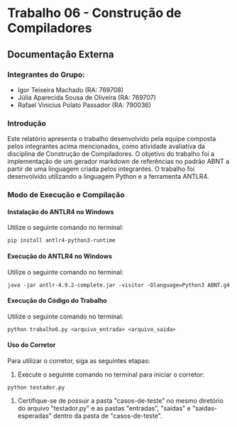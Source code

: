 # Trabalho 06 - Construção de Compiladores

## Documentação Externa

### Integrantes do Grupo:

- Igor Teixeira Machado (RA: 769708)
- Júlia Aparecida Sousa de Oliveira (RA: 769707)
- Rafael Vinicius Polato Passador (RA: 790036)

### Introdução

Este relatório apresenta o trabalho desenvolvido pela equipe composta pelos integrantes acima mencionados, como atividade avaliativa da disciplina de Construção de Compiladores. O objetivo do trabalho foi a implementação de um gerador markdown de referências no padrão ABNT a partir de uma linguagem criada pelos integrantes. O trabalho foi desenvolvido utilizando a linguagem Python e a ferramenta ANTLR4.

### Modo de Execução e Compilação

#### Instalação do ANTLR4 no Windows
Utilize o seguinte comando no terminal:
```
pip install antlr4-python3-runtime
```
#### Execução do ANTLR4 no Windows
Utilize o seguinte comando no terminal:
```
java -jar antlr-4.9.2-complete.jar -visitor -Dlanguage=Python3 ABNT.g4
```
#### Execução do Código do Trabalho
Utilize o seguinte comando no terminal:
```
python trabalho6.py <arquivo_entrada> <arquivo_saida>
```
#### Uso do Corretor
Para utilizar o corretor, siga as seguintes etapas:
1. Execute o seguinte comando no terminal para iniciar o corretor:
```
python testador.py
```
1. Certifique-se de possuir a pasta "casos-de-teste" no mesmo diretório do arquivo "testador.py" e as pastas "entradas", "saidas" e "saidas-esperadas" dentro da pasta de "casos-de-teste".
